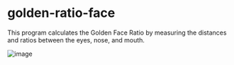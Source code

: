 # golden-ratio-face

This  program calculates the Golden Face Ratio by measuring the distances and ratios between the eyes, nose, and mouth.

![image](https://user-images.githubusercontent.com/62465404/224767716-acb466c3-957b-40f9-856c-f35289465ee3.png)

